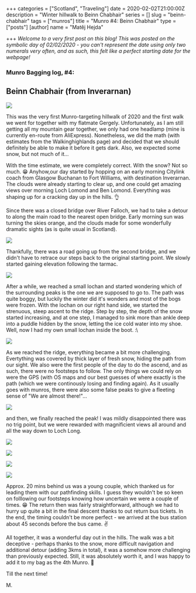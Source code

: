 +++
categories = ["Scotland", "Traveling"]
date = 2020-02-02T21:00:00Z
description = "Winter hillwalk to Beinn Chabhair"
series = []
slug = "beinn-chabhair"
tags = ["munros"]
title = "Munro #4: Beinn Chabhair"
type = ["posts"]
[author]
name = "Matěj Hejda"

+++
_Welcome to a very first post on this blog! This was posted on the symbolic day of 02/02/2020 - you can't represent the date using only two numerals very often, and as such, this felt like a perfect starting date for the webpage!_

### Munro Bagging log, #4:

## Beinn Chabhair (from Inverarnan)

![](https://res.cloudinary.com/mhejda/image/upload/c_scale,w_auto:100,dpr_auto/v1580666969/images/photo_2020-02-02_18-06-30_jfbwy1.jpg)

This was the very first Munro-targeting hillwalk of 2020 and the first walk we went for together with my flatmate Gergely. Unfortunately, as I am still getting all my mountain gear together, we only had one headlamp (mine is currently en-route from AliExpress). Nonetheless, we did the math (with estimates from the Walkinghighlands page) and decided that we should definitely be able to make it before it gets dark. Also, we expected some snow, but not much of it... 

With the time estimate, we were completely correct. With the snow? Not so much. 😁 Anyhow,our day started by hopping on an early morning Citylink coach from Glasgow Buchanan to Fort Williams, with destination Inverarnan. The clouds were already starting to clear up, and one could get amazing views over morning Loch Lomond and Ben Lomond. Everything was shaping up for a cracking day up in the hills. 👌

Since there was a closed bridge over River Falloch, we had to take a detour to along the main road to the nearest open bridge. Early morning sun was turning the skies orange, and the clouds made for some wonderfully dramatic sights (as is quite usual in Scotland).

![](https://res.cloudinary.com/mhejda/image/upload/c_scale,w_auto:100,dpr_auto/v1580672076/images/2020-01-18_09-59_0003_e0cz8v.jpg)

Thankfully, there was a road going up from the second bridge, and we didn't have to retrace our steps back to the original starting point. We slowly started gaining elevation following the tarmac.

![](https://res.cloudinary.com/mhejda/image/upload/v1580665840/images/2020-01-18_10-35_0007_tpkly3.jpg)

After a while, we reached a small lochan and started wondering which of the surrounding peaks is the one we are supposed to go to. The path was quite boggy, but luckily the winter did it's wonders and most of the bogs were frozen. With the lochan on our right hand side, we started the strenuous, steep ascent to the ridge. Step by step, the depth of the snow started increasing, and at one step, I managed to sink more than ankle deep into a puddle hidden by the snow, letting the ice cold water into my shoe. Well, now I had my own small lochan inside the boot. :\\ 

![](https://res.cloudinary.com/mhejda/image/upload/c_scale,w_auto:100,dpr_auto/v1580675537/images/IMG_3196_qqox2y.jpg)

As we reached the ridge, everything became a bit more challenging. Evertything was covered by thick layer of fresh snow, hiding the path from our sight. We also were the first people of the day to do the ascend, and as such, there were no footsteps to follow. The only things we could rely on were the GPS (with OS maps and our best guesses of where exactly is the path (which we were continously losing and finding again). As it usually goes with munros, there were also some false peaks to give a fleeting sense of "We are almost there!"...

![](https://res.cloudinary.com/mhejda/image/upload/c_scale,w_auto:100,dpr_auto/v1580676104/images/IMG_3198_zj543m.jpg)

and then, we finally reached the peak! I was mildly disappointed there was no trig point, but we were rewarded with magnificient views all around and all the way down to Loch Long.

![](https://res.cloudinary.com/mhejda/image/upload/v1580665991/images/2020-01-18_13-31_0017_raitoa.jpg)

![](https://res.cloudinary.com/mhejda/image/upload/v1580666033/images/2020-01-18_13-34_0026_qolfzd.jpg)

![](https://res.cloudinary.com/mhejda/image/upload/c_scale,w_auto:100,dpr_auto/v1580676187/images/2020-01-18_13-32_0020_j27lzt.jpg)

![](https://res.cloudinary.com/mhejda/image/upload/c_scale,w_auto:100,dpr_auto/v1580676221/images/2020-01-18_13-31_0001_p4y5ko.jpg)

Approx. 20 mins behind us was a young couple, which thanked us for leading them with our pathfinding skills. I guess they wouldn't be so keen on folllowing our footsteps knowing how uncertain we were a couple of times. 😁 The return then was fairly straightforward, although we had to hurry up quite a bit in the final descent thanks to out return bus tickets. In the end, the timing couldn't be more perfect - we arrived at the bus station about 45 seconds before the bus came. ✌️ 

All together, it was a wonderful day out in the hills. The walk was a bit deceptive - perhaps thanks to the snow, more difficult navigation and additional detour (adding 3kms in total), it was a somehow more challenging than previously expected. Still, it was absolutely worth it, and I was happy to add it to my bag as the 4th Munro. 💪

Till the next time!

M.